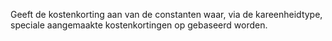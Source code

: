 Geeft de kostenkorting aan van de constanten waar, via de kareenheidtype, speciale aangemaakte kostenkortingen op gebaseerd worden.
